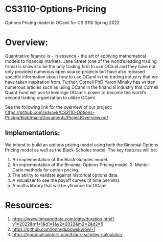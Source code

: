# CS3110-Options-Pricing
Options Pricing model in OCaml for CS 3110 Spring 2022. 

# Overview: 

Quantitative finance is - in essence - 
the art of applying mathematical models to financial markets. Jane Street (one of the world’s 
leading trading firms) is known to be the only trading firm to use OCaml and they have not only 
provided numerous open source projects but have also released specific information about how to use 
OCaml in the trading industry that we have taken inspiration from. Further, Cornell PhD Yaron Minsky 
has written numerous articles such as using OCaml in the financial industry that Cornell Quant Fund will 
use to leverage OCaml’s power to become the world’s second trading organization to utilize OCaml.

See the following link for the overview of our project: https://github.com/advayk/CS3110-Options-Pricing/blob/main/Documents/ProjectOverview.pdf

## Implementations:

We intend to build an options pricing model using both the Binomial Options Pricing model as well as the Black-Scholes model. The key features will be:

1. An implementation of the Black-Scholes model.
2. An implementation of the Binomial Options Pricing model. 3. Monte-Carlo methods for option pricing.
4. The ability to validate against historical options data.
5. A visualizer to see the payoff curves (if time permits).
6. A maths library that will be yfinance for OCaml.



# Resources: 
1. https://www.timeanddate.com/date/duration.html?y1=2022&m1=1&d1=1&y2=2022&m2=2&d2=6
2. https://github.com/jonnydubowsky/owl-1
3. https://goodcalculators.com/black-scholes-calculator/
